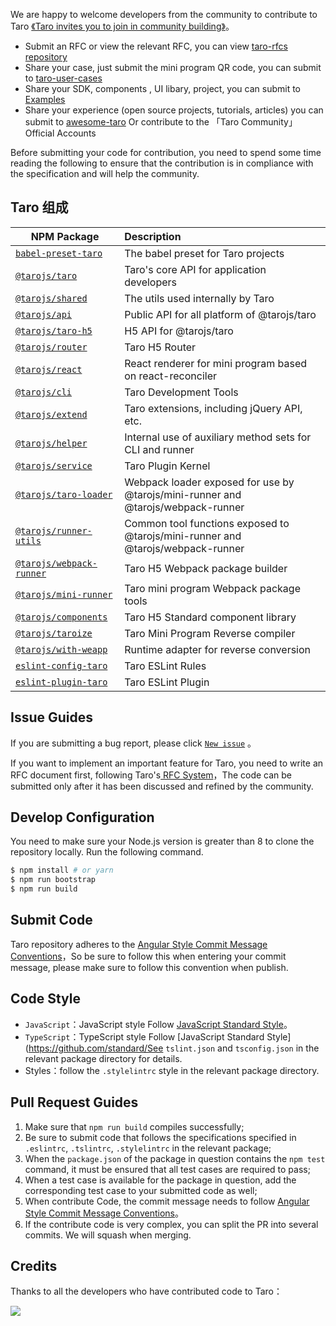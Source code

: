 We are happy to welcome developers from the community to contribute to Taro [《Taro invites you to join in community building》](https://github.com/NervJS/taro/issues/4714)。

- Submit an RFC or view the relevant RFC, you can view [taro-rfcs repository](https://github.com/NervJS/taro-rfcs)
- Share your case, just submit the mini program QR code, you can submit to [taro-user-cases](https://github.com/NervJS/taro-user-cases)
- Share your SDK, components , UI libary, project, you can submit to [Examples](https://taro-ext.jd.com)
- Share your experience (open source projects, tutorials, articles) you can submit to [awesome-taro](https://github.com/NervJS/awesome-taro) Or contribute to the 「Taro Community」Official Accounts


Before submitting your code for contribution, you need to spend some time reading the following to ensure that the contribution is in compliance with the specification and will help the community.

## Taro 组成

| NPM Package          |   Description |
| ------------- |:------------- |
| [`babel-preset-taro`](https://www.npmjs.com/package/babel-preset-taro)      |   The babel preset for Taro projects |
| [`@tarojs/taro`](https://www.npmjs.com/package/@tarojs/taro)      |  Taro's core API for application developers |
| [`@tarojs/shared`](https://www.npmjs.com/package/@tarojs/shared)      |   The utils used internally by Taro  |
| [`@tarojs/api`](https://www.npmjs.com/package/@tarojs/api)      |  Public API for all platform of @tarojs/taro   |
| [`@tarojs/taro-h5`](https://www.npmjs.com/package/@tarojs/taro-h5) |  H5 API for @tarojs/taro  |
| [`@tarojs/router`](https://www.npmjs.com/package/@tarojs/router) |  Taro H5 Router  |
| [`@tarojs/react`](https://www.npmjs.com/package/@tarojs/react) | React renderer for mini program based on react-reconciler  |
| [`@tarojs/cli`](https://www.npmjs.com/package/@tarojs/cli) | Taro Development Tools  |
| [`@tarojs/extend`](https://www.npmjs.com/package/@tarojs/extend) | Taro extensions, including jQuery API, etc.  |
| [`@tarojs/helper`](https://www.npmjs.com/package/@tarojs/helper) | Internal use of auxiliary method sets for CLI and runner  |
| [`@tarojs/service`](https://www.npmjs.com/package/@tarojs/service) | Taro Plugin Kernel  |
| [`@tarojs/taro-loader`](https://www.npmjs.com/package/@tarojs/taro-loader) | Webpack loader exposed for use by @tarojs/mini-runner and @tarojs/webpack-runner |
| [`@tarojs/runner-utils`](https://www.npmjs.com/package/@tarojs/runner-utils) | Common tool functions exposed to @tarojs/mini-runner and @tarojs/webpack-runner  |
| [`@tarojs/webpack-runner`](https://www.npmjs.com/package/@tarojs/webpack-runner) |  Taro H5 Webpack package builder |
| [`@tarojs/mini-runner`](https://www.npmjs.com/package/@tarojs/mini-runner) |  Taro mini program Webpack package tools  |
| [`@tarojs/components`](https://www.npmjs.com/package/@tarojs/components) | Taro H5 Standard  component library |
| [`@tarojs/taroize`](https://www.npmjs.com/package/@tarojs/taroize) | Taro Mini Program Reverse compiler  |
| [`@tarojs/with-weapp`](https://www.npmjs.com/package/@tarojs/with-weapp) | Runtime adapter for reverse conversion  |
| [`eslint-config-taro`](https://www.npmjs.com/package/eslint-config-taro)      |  Taro ESLint Rules  |
| [`eslint-plugin-taro`](https://www.npmjs.com/package/eslint-plugin-taro)      |  Taro ESLint Plugin  |


## Issue Guides

If you are submitting a bug report, please click [`New issue`](https://nervjs.github.io/taro-issue-helper/) 。

If you want to implement an important feature for Taro, you need to write an RFC document first, following Taro's[ RFC System](https://github.com/NervJS/taro-rfcs)，The code can be submitted only after it has been discussed and refined by the community.

## Develop Configuration

You need to make sure your Node.js version is greater than 8 to clone the repository locally. Run the following command.

```bash
$ npm install # or yarn
$ npm run bootstrap
$ npm run build
```

## Submit Code

Taro repository adheres to the [Angular Style Commit Message Conventions](https://gist.github.com/stephenparish/9941e89d80e2bc58a153)，So be sure to follow this when entering your commit message, please make sure to follow this convention when publish.

## Code Style

* `JavaScript`：JavaScript style Follow [JavaScript Standard Style](https://github.com/standard/standard)。
* `TypeScript`：TypeScript style Follow [JavaScript Standard Style](https://github.com/standard/See `tslint.json` and `tsconfig.json` in the relevant package directory for details.
* Styles：follow the `.stylelintrc` style in the relevant package directory.

## Pull Request Guides

1. Make sure that `npm run build` compiles successfully;
2. Be sure to submit code that follows the specifications specified in `.eslintrc`, `.tslintrc`, `.stylelintrc` in the relevant package;
3. When the `package.json` of the package in question contains the `npm test` command, it must be ensured that all test cases are required to pass;
4. When a test case is available for the package in question, add the corresponding test case to your submitted code as well;
5. When contribute Code, the commit message needs to follow [Angular Style Commit Message Conventions](https://gist.github.com/stephenparish/9941e89d80e2bc58a153)。
6. If the contribute code is very complex, you can split the PR into several commits. We will squash when merging.

## Credits

Thanks to all the developers who have contributed code to Taro：

<a href="https://github.com/NervJS/taro/graphs/contributors"><img src="https://opencollective.com/taro/contributors.svg?width=890&button=false" /></a>
